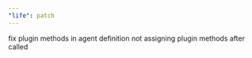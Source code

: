 ```yaml
---
"life": patch
---
```


fix plugin methods in agent definition not assigning plugin methods after called
